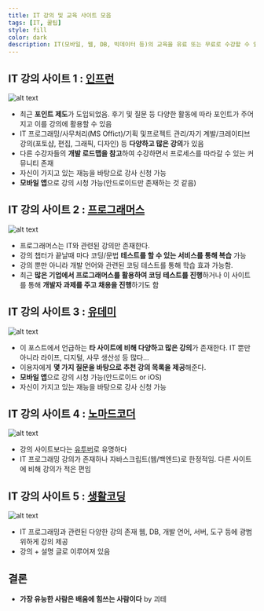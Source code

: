 ```yaml
---
title: IT 강의 및 교육 사이트 모음
tags: [IT, 꿀팁]
style: fill
color: dark
description: IT(모바일, 웹, DB, 빅데이터 등)의 교육을 유료 또는 무료로 수강할 수 있는 사이트
---
```


## IT 강의 사이트 1 : [인프런](https://www.inflearn.com/)
![alt text](https://cdn.inflearn.com/wp-content/uploads/inf_main_img2.png)
- 최근 **포인트 제도**가 도입되었음. 후기 및 질문 등 다양한 활동에 따라 포인트가 주어지고 이를 강의에 활용할 수 있음
- IT 프로그래밍/사무처리(MS Offict)/기획 및프로젝트 관리/자기 계발/크레이티브 강의(포토샵, 편집, 그래픽, 디자인) 등 **다양하고 많은 강의**가 있음
- 다른 수강자들의 **개발 로드맵을 참고**하여 수강하면서 프로세스를 따라갈 수 있는 커뮤니티 존재
- 자신이 가지고 있는 재능을 바탕으로 강사 신청 가능
- **모바일 앱**으로 강의 시청 가능(안드로이드만 존재하는 것 같음)


## IT 강의 사이트 2 : [프로그래머스](https://programmers.co.kr/learn/)
![alt text](https://programmers.co.kr/assets/img-meta-programmers-e00862a7c9acd8ef5164f8c85b3ab0127d083ab59b3a98d7219690bd3570bf35.png)
- 프로그래머스는 IT와 관련된 강의만 존재한다. 
- 강의 챕터가 끝날때 마다 코딩/문법 **테스트를 할 수 있는 서비스를 통해 복습** 가능
- 강의 뿐만 아니라 개발 언어와 관련된 코팅 테스트를 통해 학습 효과 가능함.
- 최근 **많은 기업에서 프로그래머스를 활용하여 코딩 테스트를 진행**하거나 이 사이트를 통해 **개발자 과제를 주고 채용을 진행**하기도 함


## IT 강의 사이트 3 : [유데미](https://www.udemy.com/)
![alt text](https://udemy.bloter.net/wp-content/themes/bloter-campus-theme/assets/images/udemy/udemy_ci_v2.png)
- 이 포스트에서 언급하는 **타 사이트에 비해 다양하고 많은 강의**가 존재한다. IT 뿐만 아니라 라이프, 디지털, 사무 생산성 등 많다... 
- 이용자에게 **몇 가지 질문을 바탕으로 추천 강의 목록을 제공**해준다.
- **모바일 앱**으로 강의 시청 가능(안드로이드 or iOS)
- 자신이 가지고 있는 재능을 바탕으로 강사 신청 가능


## IT 강의 사이트 4 : [노마드코더](https://academy.nomadcoders.co/)
![alt text](https://www.filepicker.io/api/file/Tu60vRVBQGablw9OAOZz)
- 강의 사이트보다는 [유투버](https://www.youtube.com/channel/UCUpJs89fSBXNolQGOYKn0YQ)로 유명하다 
- IT 프로그래밍 강의가 존재하나 자바스크립트(웹/백엔드)로 한정적임. 다른 사이트에 비해 강의가 적은 편임


## IT 강의 사이트 5 : [생활코딩](https://opentutorials.org/course/1)
![alt text](https://s3.ap-northeast-2.amazonaws.com/opentutorials-user-file/course/94.png)
- IT 프로그래밍과 관련된 다양한 강의 존재 웹, DB, 개발 언어, 서버, 도구 등에 광범위하게 강의 제공
- 강의 + 설명 글로 이루어져 있음

## 결론
- **가장 유능한 사람은 배움에 힘쓰는 사람이다** by 괴테